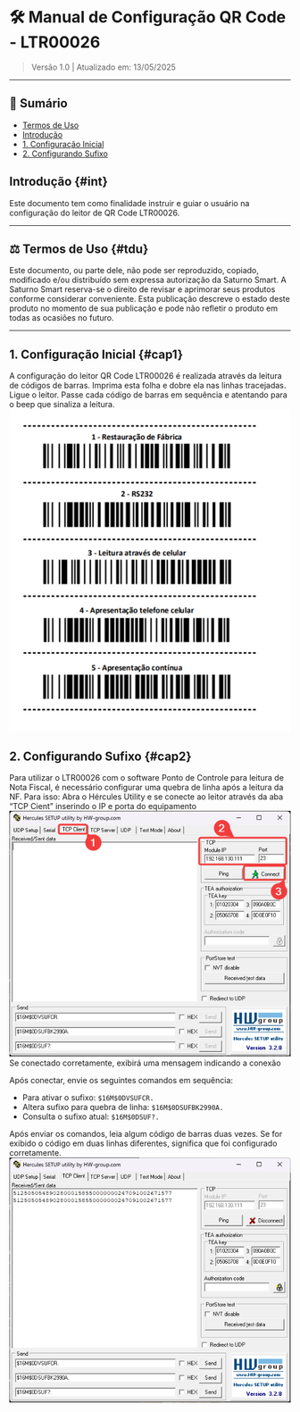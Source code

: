 # 🛠 Manual de Configuração QR Code - LTR00026

> Versão 1.0 | Atualizado em: 13/05/2025

---

## 📑 Sumário

- [Termos de Uso](#tdu)
- [Introdução](#int)
- [1. Configuração Inicial](#cap1)
- [2. Configurando Sufixo](#cap2)

## Introdução {#int}

Este documento tem como finalidade instruir e guiar o usuário na configuração do leitor de QR Code LTR00026.

---

## ⚖️ Termos de Uso {#tdu}

Este documento, ou parte dele, não pode ser reproduzido, copiado, modificado e/ou distribuído sem expressa autorização da Saturno Smart. A Saturno Smart reserva-se o direito de revisar e aprimorar seus produtos conforme considerar conveniente. Esta publicação descreve o estado deste produto no momento de sua publicação e pode não refletir o produto em todas as ocasiões no futuro.

---

## 1. Configuração Inicial {#cap1}

A configuração do leitor QR Code LTR00026 é realizada através da leitura de códigos de barras. Imprima esta folha e dobre ela nas linhas tracejadas. Ligue o leitor. Passe cada código de barras em sequência e atentando para o beep que sinaliza a leitura.
![img](./imagens/imgQRCode/config.png)

## 2. Configurando Sufixo {#cap2}
Para utilizar o LTR00026 com o software Ponto de Controle para leitura de Nota Fiscal, é necessário configurar uma quebra de linha após a leitura da NF. Para isso:
Abra o Hércules Utility e se conecte ao leitor através da aba “TCP Cient” inserindo o IP e porta do equipamento
![img](./imagens/imgQRCode/hercules.png)
Se conectado corretamente, exibirá uma mensagem indicando a conexão

Após conectar, envie os seguintes comandos em sequência:

- Para ativar o sufixo: `$16M$0DVSUFCR.`
- Altera sufixo para quebra de linha: `$16M$0DSUFBK2990A.`
- Consulta o sufixo atual: `$16M$0DSUF?.`

Após enviar os comandos, leia algum código de barras duas vezes. Se for exibido o código em duas linhas diferentes, significa que foi configurado corretamente.
![img](./imagens/imgQRCode/teste.png)
